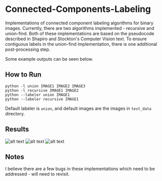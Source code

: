 # Connected-Components-Labeling
Implementations of connected component labeling algorithms for binary images. Currently, there are two algorithms implemented - 
recursive and union-find. Both of these implementations are based on the pseudocode described in Shapiro and Stockton's Computer Vision
 text. To ensure contiguous labels in the union-find implementation, there is one additional post-processing step.
 
 Some example outputs can be seen below.
 
 ## How to Run
 
 ```
python -l union IMAGE1 IMAGE2 IMAGE3
python -l recursive IMAGE1 IMAGE2
python --labeler union IMAGE1
python --labeler recursive IMAGE1
```
 
 Default labeler is `union`, and default images are the images in `test_data` directory.

## Results ##
![alt text](https://github.com/danielenricocahall/Connected-Components-Labeling/blob/master/figures/conn_comp_ex_1.png)
![alt text](https://github.com/danielenricocahall/Connected-Components-Labeling/blob/master/figures/conn_comp_ex2.png)
![alt text](https://github.com/danielenricocahall/Connected-Components-Labeling/blob/master/figures/conn_comp_ex_3.png)

## Notes
I believe there are a few bugs in these implementations which need to be addressed - will need to revisit.
